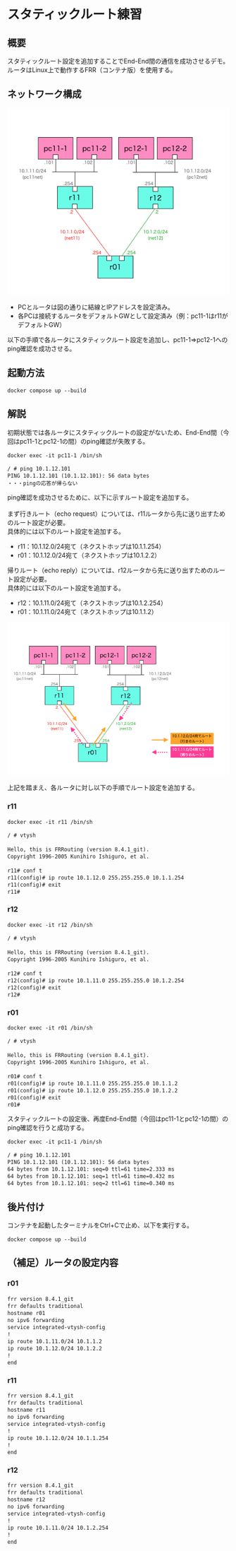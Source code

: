 # スタティックルート練習

## 概要
スタティックルート設定を追加することでEnd-End間の通信を成功させるデモ。<br>
ルータはLinux上で動作するFRR（コンテナ版）を使用する。

## ネットワーク構成
<img src="images/topology.png">

- PCとルータは図の通りに結線とIPアドレスを設定済み。
- 各PCは接続するルータをデフォルトGWとして設定済み（例：pc11-1はr11がデフォルトGW）

以下の手順で各ルータにスタティックルート設定を追加し、pc11-1⇒pc12-1へのping確認を成功させる。

## 起動方法
```Shell
docker compose up --build
```

## 解説

初期状態では各ルータにスタティックルートの設定がないため、End-End間（今回はpc11-1とpc12-1の間）のping確認が失敗する。

```Shell
docker exec -it pc11-1 /bin/sh
```
```
/ # ping 10.1.12.101
PING 10.1.12.101 (10.1.12.101): 56 data bytes
・・・pingの応答が帰らない
```

ping確認を成功させるために、以下に示すルート設定を追加する。<br>
<br>
まず行きルート（echo request）については、r11ルータから先に送り出すためのルート設定が必要。<br>
具体的には以下のルート設定を追加する。<br>
- r11：10.1.12.0/24宛て（ネクストホップは10.1.1.254）
- r01：10.1.12.0/24宛て（ネクストホップは10.1.2.2）

帰りルート（echo reply）については、r12ルータから先に送り出すためのルート設定が必要。<br>
具体的には以下のルート設定を追加する。<br>
- r12：10.1.11.0/24宛て（ネクストホップは10.1.2.254）
- r01：10.1.11.0/24宛て（ネクストホップは10.1.1.2） 

<img src="images/topology1.png">
<br>

上記を踏まえ、各ルータに対し以下の手順でルート設定を追加する。<br>

### r11
```Shell
docker exec -it r11 /bin/sh
```
```
/ # vtysh

Hello, this is FRRouting (version 8.4.1_git).
Copyright 1996-2005 Kunihiro Ishiguro, et al.

r11# conf t
r11(config)# ip route 10.1.12.0 255.255.255.0 10.1.1.254
r11(config)# exit
r11# 
```

### r12
```Shell
docker exec -it r12 /bin/sh
```
```
/ # vtysh

Hello, this is FRRouting (version 8.4.1_git).
Copyright 1996-2005 Kunihiro Ishiguro, et al.

r12# conf t
r12(config)# ip route 10.1.11.0 255.255.255.0 10.1.2.254
r12(config)# exit
r12#
```

### r01
```Shell
docker exec -it r01 /bin/sh
```
```
/ # vtysh

Hello, this is FRRouting (version 8.4.1_git).
Copyright 1996-2005 Kunihiro Ishiguro, et al.

r01# conf t
r01(config)# ip route 10.1.11.0 255.255.255.0 10.1.1.2
r01(config)# ip route 10.1.12.0 255.255.255.0 10.1.2.2
r01(config)# exit
r01# 
```

スタティックルートの設定後、再度End-End間（今回はpc11-1とpc12-1の間）のping確認を行うと成功する。

```Shell
docker exec -it pc11-1 /bin/sh
```
```
/ # ping 10.1.12.101
PING 10.1.12.101 (10.1.12.101): 56 data bytes
64 bytes from 10.1.12.101: seq=0 ttl=61 time=2.333 ms
64 bytes from 10.1.12.101: seq=1 ttl=61 time=0.432 ms
64 bytes from 10.1.12.101: seq=2 ttl=61 time=0.340 ms
```

## 後片付け

コンテナを起動したターミナルをCtrl+Cで止め、以下を実行する。

```Shell
docker compose up --build
```

## （補足）ルータの設定内容

### r01
```
frr version 8.4.1_git
frr defaults traditional
hostname r01
no ipv6 forwarding
service integrated-vtysh-config
!
ip route 10.1.11.0/24 10.1.1.2
ip route 10.1.12.0/24 10.1.2.2
!
end
```

### r11
```
frr version 8.4.1_git
frr defaults traditional
hostname r11
no ipv6 forwarding
service integrated-vtysh-config
!
ip route 10.1.12.0/24 10.1.1.254
!
end
```

### r12
```
frr version 8.4.1_git
frr defaults traditional
hostname r12
no ipv6 forwarding
service integrated-vtysh-config
!
ip route 10.1.11.0/24 10.1.2.254
!
end
```